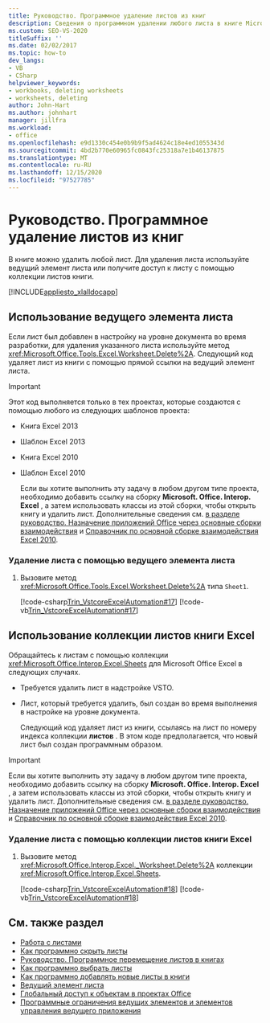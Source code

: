 ```yaml
---
title: Руководство. Программное удаление листов из книг
description: Сведения о программном удалении любого листа в книге Microsoft Excel с помощью ведущего элемента листа, например.
ms.custom: SEO-VS-2020
titleSuffix: ''
ms.date: 02/02/2017
ms.topic: how-to
dev_langs:
- VB
- CSharp
helpviewer_keywords:
- workbooks, deleting worksheets
- worksheets, deleting
author: John-Hart
ms.author: johnhart
manager: jillfra
ms.workload:
- office
ms.openlocfilehash: e9d1330c454e0b9b9f5ad4624c18e4ed1055343d
ms.sourcegitcommit: 4bd2b770e60965fc0843fc25318a7e1b46137875
ms.translationtype: MT
ms.contentlocale: ru-RU
ms.lasthandoff: 12/15/2020
ms.locfileid: "97527785"
---
```

# <a name="how-to-programmatically-delete-worksheets-from-workbooks"></a>Руководство. Программное удаление листов из книг
  В книге можно удалить любой лист. Для удаления листа используйте ведущий элемент листа или получите доступ к листу с помощью коллекции листов книги.

 [!INCLUDE[appliesto_xlalldocapp](includes/appliesto-xlalldocapp-md.md)]

## <a name="use-the-worksheet-host-item"></a>Использование ведущего элемента листа
 Если лист был добавлен в настройку на уровне документа во время разработки, для удаления указанного листа используйте метод <xref:Microsoft.Office.Tools.Excel.Worksheet.Delete%2A>. Следующий код удаляет лист из книги с помощью прямой ссылки на ведущий элемент листа.

> [!IMPORTANT]
> Этот код выполняется только в тех проектах, которые создаются с помощью любого из следующих шаблонов проекта:
>
> - Книга Excel 2013
> - Шаблон Excel 2013
> - Книга Excel 2010
> - Шаблон Excel 2010
>
>   Если вы хотите выполнить эту задачу в любом другом типе проекта, необходимо добавить ссылку на сборку **Microsoft. Office. Interop. Excel** , а затем использовать классы из этой сборки, чтобы открыть книгу и удалить лист. Дополнительные сведения см. [в разделе руководство. Назначение приложений Office через основные сборки взаимодействия](how-to-target-office-applications-through-primary-interop-assemblies.md) и [Справочник по основной сборке взаимодействия Excel 2010](office-primary-interop-assemblies.md).

### <a name="to-delete-a-worksheet-by-using-a-worksheet-host-item"></a>Удаление листа с помощью ведущего элемента листа

1. Вызовите метод <xref:Microsoft.Office.Tools.Excel.Worksheet.Delete%2A> типа `Sheet1`.

     [!code-csharp[Trin_VstcoreExcelAutomation#17](codesnippet/CSharp/Trin_VstcoreExcelAutomationCS/Sheet1.cs#17)]
     [!code-vb[Trin_VstcoreExcelAutomation#17](codesnippet/VisualBasic/Trin_VstcoreExcelAutomation/Sheet1.vb#17)]

## <a name="use-the-sheets-collection-of-the-excel-workbook"></a>Использование коллекции листов книги Excel
 Обращайтесь к листам с помощью коллекции <xref:Microsoft.Office.Interop.Excel.Sheets> для Microsoft Office Excel в следующих случаях.

- Требуется удалить лист в надстройке VSTO.

- Лист, который требуется удалить, был создан во время выполнения в настройке на уровне документа.

  Следующий код удаляет лист из книги, ссылаясь на лист по номеру индекса коллекции **листов** . В этом коде предполагается, что новый лист был создан программным образом.

> [!IMPORTANT]
> Если вы хотите выполнить эту задачу в любом другом типе проекта, необходимо добавить ссылку на сборку **Microsoft. Office. Interop. Excel** , а затем использовать классы из этой сборки, чтобы открыть книгу и удалить лист. Дополнительные сведения см. [в разделе руководство. Назначение приложений Office через основные сборки взаимодействия](how-to-target-office-applications-through-primary-interop-assemblies.md) и [Справочник по основной сборке взаимодействия Excel 2010](office-primary-interop-assemblies.md).

### <a name="to-delete-a-worksheet-by-using-the-sheets-collection-of-the-excel-workbook"></a>Удаление листа с помощью коллекции листов книги Excel

1. Вызовите метод <xref:Microsoft.Office.Interop.Excel._Worksheet.Delete%2A> коллекции <xref:Microsoft.Office.Interop.Excel.Sheets>.

     [!code-csharp[Trin_VstcoreExcelAutomation#18](codesnippet/CSharp/Trin_VstcoreExcelAutomationCS/Sheet1.cs#18)]
     [!code-vb[Trin_VstcoreExcelAutomation#18](codesnippet/VisualBasic/Trin_VstcoreExcelAutomation/Sheet1.vb#18)]

## <a name="see-also"></a>См. также раздел
- [Работа с листами](working-with-worksheets.md)
- [Как программно скрыть листы](how-to-programmatically-hide-worksheets.md)
- [Руководство. Программное перемещение листов в книгах](how-to-programmatically-move-worksheets-within-workbooks.md)
- [Как программно выбрать листы](how-to-programmatically-select-worksheets.md)
- [Как программно добавлять новые листы в книги](how-to-programmatically-add-new-worksheets-to-workbooks.md)
- [Ведущий элемент листа](worksheet-host-item.md)
- [Глобальный доступ к объектам в проектах Office](global-access-to-objects-in-office-projects.md)
- [Программные ограничения ведущих элементов и элементов управления ведущего приложения](programmatic-limitations-of-host-items-and-host-controls.md)
